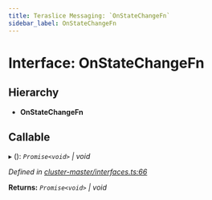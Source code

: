 ```yaml
---
title: Teraslice Messaging: `OnStateChangeFn`
sidebar_label: OnStateChangeFn
---
```


# Interface: OnStateChangeFn

## Hierarchy

* **OnStateChangeFn**

## Callable

▸ (): *`Promise<void>` | void*

*Defined in [cluster-master/interfaces.ts:66](https://github.com/terascope/teraslice/blob/9dc0f8b8/packages/teraslice-messaging/src/cluster-master/interfaces.ts#L66)*

**Returns:** *`Promise<void>` | void*

